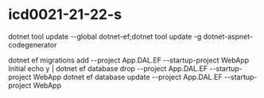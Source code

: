 # icd0021-21-22-s

dotnet tool update --global dotnet-ef;dotnet tool update -g dotnet-aspnet-codegenerator

dotnet ef migrations add --project App.DAL.EF --startup-project WebApp Initial
echo y |  dotnet ef database drop --project App.DAL.EF --startup-project WebApp
dotnet ef database update --project App.DAL.EF --startup-project WebApp        
